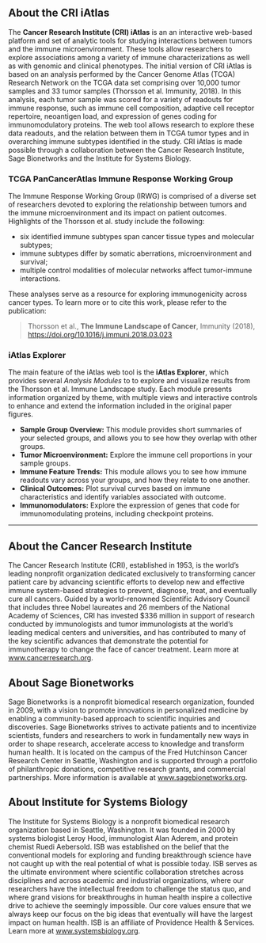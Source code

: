 ## About the CRI iAtlas

The **Cancer Research Institute (CRI) iAtlas** is an an interactive web-based platform and set of analytic tools for studying interactions between tumors and the immune microenvironment. These tools allow researchers to explore associations among a variety of immune characterizations as well as with genomic and clinical phenotypes. The initial version of CRI iAtlas is based on an analysis performed by the Cancer Genome Atlas (TCGA) Research Network on the TCGA data set comprising over 10,000 tumor samples and 33 tumor samples (Thorsson et al. Immunity, 2018). In this analysis, each tumor sample was scored for a variety of readouts for immune response, such as immune cell composition, adaptive cell receptor repertoire, neoantigen load, and expression of genes coding for immunomodulatory proteins. The web tool allows research to explore these data readouts, and the relation between them in TCGA tumor types and in overarching immune subtypes identified in the study. CRI iAtlas is made possible through a collaboration between the Cancer Research Institute, Sage Bionetworks and the Institute for Systems Biology.

### TCGA PanCancerAtlas Immune Response Working Group

The Immune Response Working Group (IRWG) is comprised of a diverse set of researchers devoted to exploring the relationship between tumors and the immune microenvironment and its impact on patient outcomes. Highlights of the Thorsson et al. study include the following:

+ six identified immune subtypes span cancer tissue types and molecular subtypes;
+ immune subtypes differ by somatic aberrations, microenvironment and survival;
+ multiple control modalities of molecular networks affect tumor-immune interactions.

These analyses serve as a resource for exploring immunogenicity across cancer types. To learn more or to cite this work, please refer to the publication:

> Thorsson et al., **The Immune Landscape of Cancer**, Immunity (2018), https://doi.org/10.1016/j.immuni.2018.03.023

### iAtlas Explorer

The main feature of the iAtlas web tool is the **iAtlas Explorer**, which provides several *Analysis Modules* to to explore and visualize results from the Thorsson et al. Immune Landscape study. Each module presents information organized by theme, with multiple views and interactive controls to enhance and extend the information included in the original paper figures.

+ **Sample Group Overview:** This module provides short summaries of your selected groups, and allows you to see how they overlap with other groups.
+ **Tumor Microenvironment:** Explore the immune cell proportions in your sample groups.
+ **Immune Feature Trends:** This module allows you to see how immune readouts vary across your groups, and how they relate to one another.
+ **Clinical Outcomes:** Plot survival curves based on immune characteristics and identify variables associated with outcome.
+ **Immunomodulators:** Explore the expression of genes that code for immunomodulating proteins, including checkpoint proteins.

---

## About the Cancer Research Institute

The Cancer Research Institute (CRI), established in 1953, is the world’s leading nonprofit organization dedicated exclusively to transforming cancer patient care by advancing scientific efforts to develop new and effective immune system-based strategies to prevent, diagnose, treat, and eventually cure all cancers. Guided by a world-renowned Scientific Advisory Council that includes three Nobel laureates and 26 members of the National Academy of Sciences, CRI has invested $336 million in support of research conducted by immunologists and tumor immunologists at the world’s leading medical centers and universities, and has contributed to many of the key scientific advances that demonstrate the potential for immunotherapy to change the face of cancer treatment. Learn more at www.cancerresearch.org.

## About Sage Bionetworks

Sage Bionetworks is a nonprofit biomedical research organization, founded in 2009, with a vision to promote innovations in personalized medicine by enabling a community-based approach to scientific inquiries and discoveries. Sage Bionetworks strives to activate patients and to incentivize scientists, funders and researchers to work in fundamentally new ways in order to shape research, accelerate access to knowledge and transform human health. It is located on the campus of the Fred Hutchinson Cancer Research Center in Seattle, Washington and is supported through a portfolio of philanthropic donations, competitive research grants, and commercial partnerships. More information is available at www.sagebionetworks.org.

## About Institute for Systems Biology

The Institute for Systems Biology is a nonprofit biomedical research organization based in Seattle, Washington. It was founded in 2000 by systems biologist Leroy Hood, immunologist Alan Aderem, and protein chemist Ruedi Aebersold. ISB was established on the belief that the conventional models for exploring and funding breakthrough science have not caught up with the real potential of what is possible today. ISB serves as the ultimate environment where scientific collaboration stretches across disciplines and across academic and industrial organizations, where our researchers have the intellectual freedom to challenge the status quo, and where grand visions for breakthroughs in human health inspire a collective drive to achieve the seemingly impossible. Our core values ensure that we always keep our focus on the big ideas that eventually will have the largest impact on human health. ISB is an affiliate of Providence Health & Services. Learn more at www.systemsbiology.org.